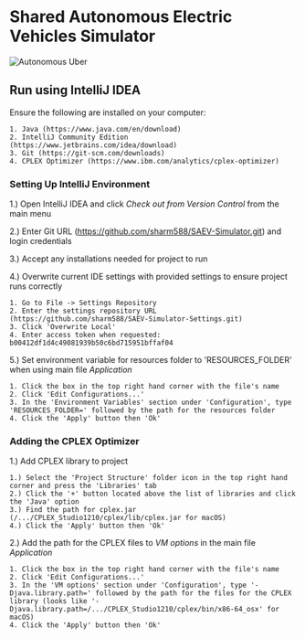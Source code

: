 # Shared Autonomous Electric Vehicles Simulator

![Autonomous Uber](https://s.marketwatch.com/public/resources/images/MW-EV890_uberse_ZH_20160914102258.jpg)

## Run using IntelliJ IDEA

Ensure the following are installed on your computer:  

    1. Java (https://www.java.com/en/download)
    2. IntelliJ Community Edition (https://www.jetbrains.com/idea/download)
    3. Git (https://git-scm.com/downloads)
    4. CPLEX Optimizer (https://www.ibm.com/analytics/cplex-optimizer)
    
### Setting Up IntelliJ Environment

1.) Open IntelliJ IDEA and click *Check out from Version Control* from the main menu

2.) Enter Git URL (https://github.com/sharm588/SAEV-Simulator.git) and login credentials

3.) Accept any installations needed for project to run

4.)  Overwrite current IDE settings with provided settings to ensure project runs correctly
    
    1. Go to File -> Settings Repository
    2. Enter the settings repository URL (https://github.com/sharm588/SAEV-Simulator-Settings.git)
    3. Click 'Overwrite Local'
    4. Enter access token when requested: b00412df1d4c49081939b50c6bd715951bffaf04
    
5.) Set environment variable for resources folder to 'RESOURCES_FOLDER' when using main file *Application*
   
    1. Click the box in the top right hand corner with the file's name
    2. Click 'Edit Configurations...'
    3. In the 'Environment Variables' section under 'Configuration', type 'RESOURCES_FOLDER=' followed by the path for the resources folder
    4. Click the 'Apply' button then 'Ok'
    
### Adding the CPLEX Optimizer

1.) Add CPLEX library to project
    
    1.) Select the 'Project Structure' folder icon in the top right hand corner and press the 'Libraries' tab
    2.) Click the '+' button located above the list of libraries and click the 'Java' option
    3.) Find the path for cplex.jar (/.../CPLEX_Studio1210/cplex/lib/cplex.jar for macOS)
    4.) Click the 'Apply' button then 'Ok'

2.) Add the path for the CPLEX files to *VM options* in the main file *Application* 

    1. Click the box in the top right hand corner with the file's name
    2. Click 'Edit Configurations...'
    3. In the 'VM options' section under 'Configuration', type '-Djava.library.path=' followed by the path for the files for the CPLEX library (looks like '-Djava.library.path=/.../CPLEX_Studio1210/cplex/bin/x86-64_osx' for macOS)
    4. Click the 'Apply' button then 'Ok'
